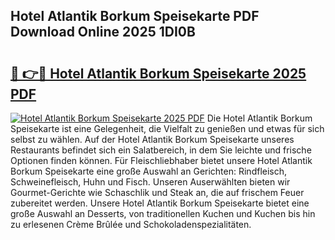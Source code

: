 ## Hotel Atlantik Borkum Speisekarte PDF Download Online 2025 1DI0B

# <h2><a href="http://gcai90z.nevu.top/?p=Hotel+Atlantik+Borkum+Speisekarte">🔗 👉🔴 Hotel Atlantik Borkum Speisekarte 2025 PDF</a></h2>

[![Hotel Atlantik Borkum Speisekarte 2025 PDF](https://i.imgur.com/dBaPXMq.png)](http://gcai90z.nevu.top/?p=Hotel+Atlantik+Borkum+Speisekarte)
Die Hotel Atlantik Borkum Speisekarte ist eine Gelegenheit, die Vielfalt zu genießen und etwas für sich selbst zu wählen. Auf der Hotel Atlantik Borkum Speisekarte unseres Restaurants befindet sich ein Salatbereich, in dem Sie leichte und frische Optionen finden können. Für Fleischliebhaber bietet unsere Hotel Atlantik Borkum Speisekarte eine große Auswahl an Gerichten: Rindfleisch, Schweinefleisch, Huhn und Fisch. Unseren Auserwählten bieten wir Gourmet-Gerichte wie Schaschlik und Steak an, die auf frischem Feuer zubereitet werden. Unsere Hotel Atlantik Borkum Speisekarte bietet eine große Auswahl an Desserts, von traditionellen Kuchen und Kuchen bis hin zu erlesenen Crème Brûlée und Schokoladenspezialitäten.
